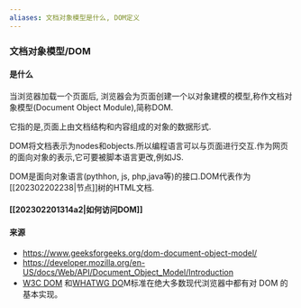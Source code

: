 ```yaml
---
aliases: 文档对象模型是什么, DOM定义
---
```


### 文档对象模型/DOM

#### 是什么
当浏览器加载一个页面后, 浏览器会为页面创建一个以对象建模的模型,称作文档对象模型(Document Object Module),简称DOM.

它指的是,页面上由文档结构和内容组成的对象的数据形式.

DOM将文档表示为nodes和objects.所以编程语言可以与页面进行交互.作为网页的面向对象的表示,它可要被脚本语言更改,例如JS.


DOM是面向对象语言(pythhon, js, php,java等)的接口.DOM代表作为[[202302202238|节点]]树的HTML文档.


#### [[202302201314a2|如何访问DOM]]

#### 来源
* https://www.geeksforgeeks.org/dom-document-object-model/
* https://developer.mozilla.org/en-US/docs/Web/API/Document_Object_Model/Introduction
* [W3C DOM](https://www.w3.org/DOM/) 和[WHATWG DO](https://dom.spec.whatwg.org/)M标准在绝大多数现代浏览器中都有对 DOM 的基本实现。